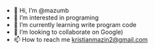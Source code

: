 - 👋 Hi, I’m @mazumb
- 👀 I’m interested in programing
- 🌱 I’m currently learning write program code
- 💞️ I’m looking to collaborate on Google)
- 📫 How to reach me kristianmazin2@gmail.com

<!---
mazumb/mazumb is a ✨ special ✨ repository because its `README.md` (this file) appears on your GitHub profile.
You can click the Preview link to take a look at your changes.
--->
